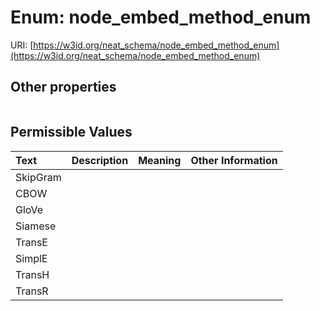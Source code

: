 
# Enum: node_embed_method_enum




URI: [https://w3id.org/neat_schema/node_embed_method_enum](https://w3id.org/neat_schema/node_embed_method_enum)


## Other properties

|  |  |  |
| --- | --- | --- |

## Permissible Values

| Text | Description | Meaning | Other Information |
| :--- | :---: | :---: | ---: |
| SkipGram |  |  |  |
| CBOW |  |  |  |
| GloVe |  |  |  |
| Siamese |  |  |  |
| TransE |  |  |  |
| SimplE |  |  |  |
| TransH |  |  |  |
| TransR |  |  |  |

